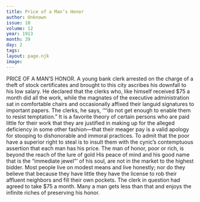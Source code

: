 ```yaml
---
title: Price of a Man’s Honor
author: Unknown
issue: 10
volume: 12
year: 1913
month: 39
day: 2
tags:
layout: page.njk
image:
---
```

PRICE OF A MAN’S HONOR.    A young bank clerk arrested on the charge of a theft of stock certificates and brought to this city ascribes his downfall to his low salary. He declared that the clerks who, like himself received $75 a month did all the work, while the magnates of the executive administration sat in comfortable chairs and occasionally affixed their languid signatures to important papers. The clerks, he says, ‘“‘do not get enough to enable them to resist temptation.” It is a favorite theory of certain persons who are paid little for their work that they are justified in making up for the alleged deficiency in some other fashion—that their meager pay is a valid apology for stooping to dishonorable and immoral practices. To admit that the poor have a superior right to steal is to insult them with the cynic’s contemptuous assertion that each man has his price. The man of honor, poor or rich, is beyond the reach of the lure of gold His peace of mind and his good name that is the “immediate jewel”’ of his soul, are not in the market to the highest bidder. Most people live on modest means and live honestly; nor do they believe that because they have little they have the license to rob their affluent neighbors and fill their own pockets. The clerk in question had agreed to take $75 a month. Many a man gets less than that and enjoys the infinite riches of preserving his honor. 
